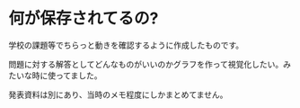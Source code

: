 # 何が保存されてるの?

学校の課題等でちらっと動きを確認するように作成したものです。

問題に対する解答としてどんなものがいいのかグラフを作って視覚化したい。みたいな時に使ってました。

発表資料は別にあり、当時のメモ程度にしかまとめてません。
